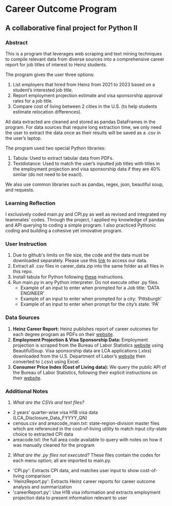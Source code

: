 #  Career Outcome Program
## A collaborative final project for Python II

### Abstract
This is a program that leverages web scraping and text mining techniques to compile relevant data from diverse sources into a comprehensive career report for job titles of interest to Heinz students.

The program gives the user three options:
1.	List employers that hired from Heinz from 2021 to 2023 based on a student’s interested job title.
2.	Report employment projection estimate and visa sponsorship approval rates for a job title. 
3.	Compare cost of living between 2 cities in the U.S. (to help students estimate relocation differences).

All data extracted are cleaned and stored as pandas DataFrames in the program. For data sources that require long extraction time, we only need the user to extract the data once as their results will be saved as a .csv in the user’s laptop.

The program used two special Python libraries:
1.	Tabula: Used to extract tabular data from PDFs. 
2.	Textdistance: Used to match the user’s inputted job titles with titles in the employment projection and visa sponsorship data if they are 40% similar (do not need to be exact).

We also use common libraries such as pandas, regex, json, beautiful soup, and requests. 

### Learning Reflection
I exclusively coded main.py and CPI.py as well as revised and integrated my teammates' codes. Through the project, I applied my knowledge of pandas and API querying to coding a simple program. I also practiced Pythonic coding and building a cohesive yet innovative program.

### User Instruction
1. Due to github's limits on file size, the code and the data must be downloaded separately. Please use this [link](https://drive.google.com/file/d/1dPc7BhG2KewUXLcJMNntwmmum2ZLm3A9/view?usp=sharing) to access our data.
2. Extract all .csv files in career_data.zip into the same folder as all files in this repo.
3. Install tabula for Python following [these](https://pypi.org/project/tabula-py/) instructions.
4. Run main.py in any Python interpreter. Do not execute other .py files.
   - Example of an input to enter when prompted for a Job title: ‘DATA ENGINEER’
   - Example of an input to enter when prompted for a city: ‘Pittsburgh’
   - Example of an input to enter when prompt for the city’s state: ‘PA’

### Data Sources
1.	**Heinz Career Report:** Heinz publishes report of career outcomes for each degree program as PDFs on their [website](https://www.heinz.cmu.edu/current-students/career-services/employment-information-salary-statistics#msppm). 
2.	**Employment Projection & Visa Sponsorship Data:** Employment projection is scraped from the Bureau of Labor Statistics [website](https://data.bls.gov/projections/occupationProj) using BeautifulSoup. Visa sponsorship data are LCA applications (.xlxs) downloaded from the U.S. Department of Labor’s [website](https://www.dol.gov/agencies/eta/foreign-labor/performance) then converted to (.csv) using Excel. 
3.	**Consumer Price Index (Cost of Living data):** We query the public API of the Bureau of Labor Statistics, following their explicit instructions on their [website](https://www.bls.gov/developers/home.htm). 

### Additional Notes
1.	*What are the CSVs and text files?*
   - 2 years' quarter-wise visa H1B visa data (LCA_Disclosure_Data_FYYYY_QN)
   - census.csv and areacode_main.txt: state-region-division master files which are referenced in the cost-of-living utility to match input city-state choice to extracted CPI data
   - areacode.txt: the full area code available to query with notes on how it was manually cleaned for the program
     
2.	*What are the .py files not executed?* These files contain the codes for each menu option; all are imported to main.py.
   - 'CPI.py': Extracts CPI data, and matches user input to show cost-of-living comparison
   - 'HeinzReport.py': Extracts Heinz career reports for career outcome analysis and summarization
   - 'careerReport.py': Use H1B visa information and extracts employment projection data to present information relevant to user
